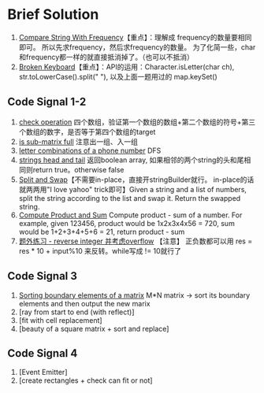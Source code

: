 # Brief Solution

1. [Compare String With Frequency](./CompareStringWithFrequency.java)【重点】：理解成 frequency的数量要相同即可。 所以先求frequency，然后求frequency的数量。 为了化简一些，char和frequency都一样的就直接抵消掉了。（也可以不抵消）
2. [Broken Keyboard](./BrokenKeyboard.java)【重点】：API的运用：Character.isLetter(char ch),  str.toLowerCase().split(" "),  以及上面一题用过的 map.keySet()

## Code Signal 1-2
1. [check operation](./CheckOperation.java) 四个数组，验证第一个数组的数组+第二个数组的符号+第三个数组的数字，是否等于第四个数组的target
2. [is sub-matrix full](./isSubmatrixFull.java) 注意出一组、入一组
3. [letter combinations of a phone number](./LetterCombinationsOfPhoneNumber.java) DFS
4. [strings head and tail](./CheckStringHeadAndTail.java) 返回boolean array, 如果相邻的两个string的头和尾相同则return true。otherwise false
5. [Split and Swap](./SplitAndSwap.java)【不需要in-place，直接开stringBuilder就行。 in-place的话就两两用"I love yahoo" trick即可】Given a string and a list of numbers, split the string according to the list and swap it. Return the swapped string.
6. [Compute Product and Sum](./ComputeProductAndSum.java)  Compute product - sum of a number.
   For example, given 123456, product would be 1x2x3x4x56 = 720, sum would be 1+2+3+4+5+6 = 21, return product - sum
7. [题外练习 - reverse integer 并考虑overflow](./ReverseInteger.java) 【注意】 正负数都可以用 res = res * 10 + input%10 来反转。while写成 != 10就行了
## Code Signal 3
1. [Sorting boundary elements of a matrix](./SortBoudnaryElements.java) M*N matrix -> sort its boundary elements and then output the new marix
2. [ray from start to end (with reflect)]
3. [fit with cell replacement]
4. [beauty of a square matrix + sort and replace]

## Code Signal 4
1. [Event Emitter]
2. [create rectangles + check can fit or not]
